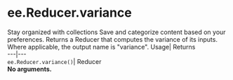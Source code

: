  
#  ee.Reducer.variance
Stay organized with collections  Save and categorize content based on your preferences. 
Returns a Reducer that computes the variance of its inputs. Where applicable, the output name is "variance". Usage| Returns  
---|---  
`ee.Reducer.variance()`| Reducer  
**No arguments.**
